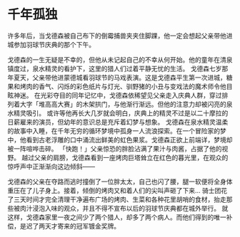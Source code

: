 # 千年孤独

许多年后，当戈德森被自己布下的倒霉捕兽夹夹住脚踝，他一定会想起父亲带他进城参加羽球节庆典的那个下午。

戈德森的一生无疑是不幸的，但他从未记起自己的不幸从何开始。他的童年在清泉镇度过，泉水精灵的看护下，这里的猎人们过着平静无忧的生活。
戈德森七岁那年夏天，父亲带他进蒙德城看羽球节的马戏表演。这是戈德森平生第一次进城，糖果和烤肉的香气、闪烁的彩色纸片与灯光、驯野猪的小丑与变戏法的魔术师令他目眩神迷。
在光彩夺目的同年记忆中，戈德森依稀望见父亲走入庆典人群，穿过排列着大字「堆高高大赛」的木架拱门，与他渐行渐远。但他的注意力却被闪亮的泉水精灵吸引。
或许等他再长大几岁就会明白，庆典上的精灵不过是以二十摩拉的日薪雇来的演员，但幼年的意识总是充斥着幻梦与想象。
戈德森在泉水精灵温柔的故事中入睡，在千年无穷的循环梦境中孤身一人流浪探索。在一个冒险家的梦中，他看到古老浮雕的口中涌流出鲜美的虹色果浆。戈德森正欲上前端详，梦境却被一阵喧哗击碎。
「快跑！」父亲惊恐的胖脸沾满了果汁与肉酱，占据了他的视野。
越过父亲的肩膀，戈德森看到一座烤肉巨塔耸立在红色的暮光里，在观众的惊呼声中正渐渐向这边倾斜——

戈德森的父亲在夺路而逃时撞倒了一位胖太太，自己也闪了腰，腿一软便将全身体重压在了儿子身上。接着，倾倒的烤肉又和着人们的尖叫声砸了下来…
骑士团花了三天时间才完全清理干净遍布广场的烤肉、生菜和各种花里胡哨的食材，抬走那些被肉汁浸泡入味的观众，并且不得不宣布以后的羽球节庆典都在城外举行。
就这样，戈德森家里一夜之间少了两个猎人，却多了两个病人。而他们得到的唯一补偿，是迟了两天才寄来的冠军镀金奖牌。